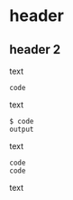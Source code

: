 # header

## header 2

text

```fence
code
```

text

```fence
$ code
output
```

text

```fence
code
code
```

text
